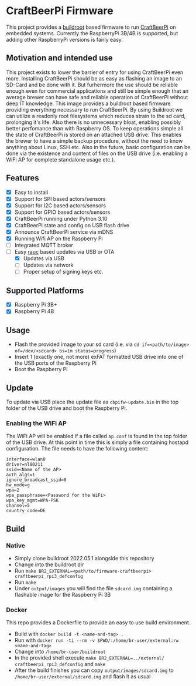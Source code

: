 # CraftBeerPi Firmware

This project provides a [buildroot](https://buildroot.org) based firmware to run
[CraftBeerPi](https://github.com/craftbeerpi/craftbeerpi4) on embedded systems. Currently
the RaspberryPi 3B/4B is supported, but adding other RaspberryPi versions is fairly easy.

## Motivation and intended use

This project exists to lower the barrier of entry for using CraftBeerPi even more. Installing CraftBeerPi
should be as easy as flashing an image to an SD-Card and be done with it. But furhermore the use should
be reliable enough even for commercial applications and still be simple enough that an average brewer
can have safe and reliable operation of CraftBeerPi without deep IT knowledge.
This image provides a buildroot based firmware providing everything necessary to run CraftBeerPi. By using
Buildroot we can utilize a readonly root filesystems which reduces strain to the sd card, prolonging it's life.
Also there is no unnecessary bloat, enabling possibly better perfomance than with Raspberry OS.
To keep operations simple all the state of CraftBeerPi is stored on an attached USB drive. This enables the 
brewer to have a simple backup procedure, without the need to know anything about Linux, SSH etc.
Also in the future, basic configuration can be done via the existence and content of files on the USB drive
(i.e. enabling a WiFi AP for complete standalone usage etc.).

## Features

- [x] Easy to install 
- [x] Support for SPI based actors/sensors
- [x] Support for I2C based actors/sensors
- [x] Support for GPIO based actors/sensors
- [x] CraftBeerPi running under Python 3.10
- [x] CraftBeerPi state and config on USB flash drive
- [x] Announce CraftBeerPi service via mDNS 
- [x] Running Wifi AP on the Raspberry Pi
- [ ] Integrated MQTT broker
- [ ] Easy [rauc](https://rauc.io/) based updates via USB or OTA
  - [x] Updates via USB
  - [ ] Updates via network
  - [ ] Proper setup of signing keys etc.

## Supported Platforms

- [x] Raspberry Pi 3B+
- [x] Raspberry Pi 4B

## Usage

* Flash the provided image to your sd card (i.e. via `dd if=<path/to/image> of=/dev/<sdcard> bs=1m status=progress`)
* Insert 1 (exactly one, not more) exFAT formatted USB drive into one of the USB ports of the Raspberry Pi
* Boot the Raspberry Pi

## Update

To update via USB place the update file as `cbpifw-update.bin` in the top folder of the USB drive and boot the Raspberry Pi.

### Enabling the WiFi AP

The WiFi AP will be enabled if a file called `ap.conf` is found in the top folder of the USB drive. At this point in
time this is simply a file containing hostapd configuration. The file needs to have the following content:

```
interface=wlan0
driver=nl80211
ssid=<Name of the AP>
auth_algs=1
ignore_broadcast_ssid=0
hw_mode=g
wpa=2
wpa_passphrase=<Password for the WiFi>
wpa_key_mgmt=WPA-PSK
channel=5
country_code=DE
```

## Build

### Native

* Simply clone buildroot 2022.05.1 alongside this repository
* Change into the buildroot dir
* Run `make BR2_EXTERNAL=<path/to/firmware-craftbeerpi> craftbeerpi_rpi3_defconfig`
* Run `make`
* Under `output/images` you will find the file `sdcard.img` containing a flashable image
  for the Raspberry Pi 3B

### Docker

This repo provides a Dockerfile to provide an easy to use build environment.

* Build with `docker build -t <name-and-tag> .`
* Run with `docker run -ti --rm -v $PWD/:/home/br-user/external:rw <name-and-tag>`
* Change into `/home/br-user/buildroot`
* In the provided shell execute `make BR2_EXTERNAL=../external/ craftbeerpi_rpi3_defconfig` and `make`
* After the build finishes you can copy `output/images/sdcard.img` to `/home/br-user/external/sdcard.img`
  and flash it as usual
